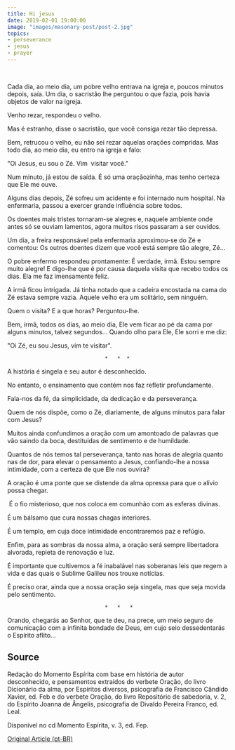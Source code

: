 ```yaml
---
title: Hi jesus
date: 2019-02-01 19:00:00
image: "images/masonary-post/post-2.jpg"
topics: 
- perseverance
- jesus
- prayer
---
```

 

Cada dia, ao meio dia, um pobre velho entrava na igreja e, poucos minutos
depois, saía. Um dia, o sacristão lhe perguntou o que fazia, pois havia objetos
de valor na igreja.

Venho rezar, respondeu o velho.

Mas é estranho, disse o sacristão, que você consiga rezar tão depressa.

Bem, retrucou o velho, eu não sei rezar aquelas orações compridas. Mas todo
dia, ao meio dia, eu entro na igreja e falo:

"Oi Jesus, eu sou o Zé. Vim  visitar você."

Num minuto, já estou de saída. É só uma oraçãozinha, mas tenho certeza que Ele
me ouve.

Alguns dias depois, Zé sofreu um acidente e foi internado num hospital. Na
enfermaria, passou a exercer grande influência sobre todos.

Os doentes mais tristes tornaram-se alegres e, naquele ambiente onde antes só
se ouviam lamentos, agora muitos risos passaram a ser ouvidos.

Um dia, a freira responsável pela enfermaria aproximou-se do Zé e comentou: Os
outros doentes dizem que você está sempre tão alegre, Zé...

O pobre enfermo respondeu prontamente: É verdade, irmã. Estou sempre muito
alegre! E digo-lhe que é por causa daquela visita que recebo todos os dias. Ela
me faz imensamente feliz.

A irmã ficou intrigada. Já tinha notado que a cadeira encostada na cama do Zé
estava sempre vazia. Aquele velho era um solitário, sem ninguém.

Quem o visita? E a que horas? Perguntou-lhe.

Bem, irmã, todos os dias, ao meio dia, Ele vem ficar ao pé da cama por alguns
minutos, talvez segundos... Quando olho para Ele, Ele sorri e me diz:

"Oi Zé, eu sou Jesus, vim te visitar".

                                   *   *  *

A história é singela e seu autor é desconhecido.

No entanto, o ensinamento que contém nos faz refletir profundamente.

Fala-nos da fé, da simplicidade, da dedicação e da perseverança.

Quem de nós dispõe, como o Zé, diariamente, de alguns minutos para falar com
Jesus?

Muitos ainda confundimos a oração com um amontoado de palavras que vão saindo
da boca, destituídas de sentimento e de humildade.

Quantos de nós temos tal perseverança, tanto nas horas de alegria quanto nas de
dor, para elevar o pensamento a Jesus, confiando-lhe a nossa intimidade, com a
certeza de que Ele nos ouvirá?

A oração é uma ponte que se distende da alma opressa para que o alívio possa
chegar.

 É o fio misterioso, que nos coloca em comunhão com as esferas divinas.

É um bálsamo que cura nossas chagas interiores.

É um templo, em cuja doce intimidade encontraremos paz e refúgio.

Enfim, para as sombras da nossa alma, a oração será sempre libertadora
alvorada, repleta de renovação e luz.

É importante que cultivemos a fé inabalável nas soberanas leis que regem a vida
e das quais o Sublime Galileu nos trouxe notícias.

É preciso orar, ainda que a nossa oração seja singela, mas que seja movida pelo
sentimento.

                                   *   *   *

Orando, chegarás ao Senhor, que te deu, na prece, um meio seguro de comunicação
com a infinita bondade de Deus, em cujo seio dessedentarás o Espírito aflito...
 

## Source
Redação do Momento Espírita com base em história de autor desconhecido, e
pensamentos extraídos do verbete Oração, do livro Dicionário da alma, por
Espíritos diversos, psicografia de Francisco Cândido Xavier, ed. Feb e do
verbete Oração, do livro Repositório de sabedoria, v. 2, do Espírito Joanna de
Ângelis, psicografia de Divaldo Pereira Franco, ed. Leal.

Disponível no cd Momento Espírita, v. 3, ed. Fep.


[Original Article (pt-BR)](http://momento.com.br/pt/ler_texto.php?id=3177)
